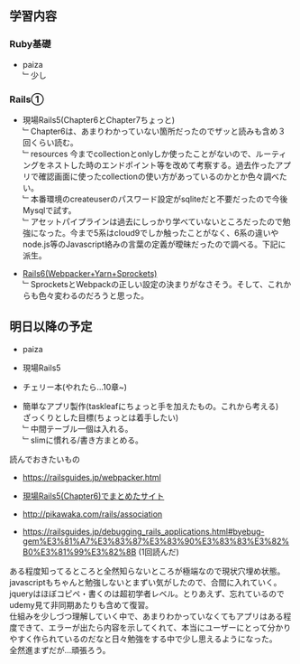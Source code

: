 ## 学習内容

### **Ruby基礎**

- paiza   
﹂少し

### **Rails①**

- 現場Rails5(Chapter6とChapter7ちょっと)    
﹂Chapter6は、あまりわかっていない箇所だったのでザッと読みも含め３回くらい読む。  
﹂resources 今までcollectionとonlyしか使ったことがないので、ルーティングをネストした時のエンドポイント等を改めて考察する。過去作ったアプリで確認画面に使ったcollectionの使い方があっているのかとか色々調べたい。   
﹂本番環境のcreateuserのパスワード設定がsqliteだと不要だったので今後Mysqlで試す。  
﹂アセットパイプラインは過去にしっかり学べていないところだったので勉強になった。今まで5系はcloud9でしか触ったことがなく、6系の違いやnode.js等のJavascript絡みの言葉の定義が曖昧だったので調べる。下記に派生。 

- [Rails6(Webpacker+Yarn+Sprockets)](https://github.com/saeyama/til/blob/main/04_Rails/Rails6/Webpacker%2BYarn%2BSprockets.md)  
﹂SprocketsとWebpackの正しい設定の決まりがなさそう。そして、これからも色々変わるのだろうと思った。

## 明日以降の予定

- paiza  
- 現場Rails5
- チェリー本(やれたら…10章~)   

- 簡単なアプリ製作(taskleafにちょっと手を加えたもの。これから考える)  
ざっくりとした目標(ちょっとは着手したい)  
  ﹂中間テーブル一個は入れる。  
  ﹂slimに慣れる/書き方まとめる。

読んでおきたいもの

- https://railsguides.jp/webpacker.html  

- [現場Rails5(Chapter6)でまとめたサイト](https://github.com/saeyama/til/blob/main/04_Rails/note/genba_rails5.md)

- http://pikawaka.com/rails/association
- https://railsguides.jp/debugging_rails_applications.html#byebug-gem%E3%81%A7%E3%83%87%E3%83%90%E3%83%83%E3%82%B0%E3%81%99%E3%82%8B (1回読んだ)   


ある程度知ってるところと全然知らないところが極端なので現状穴埋め状態。javascriptもちゃんと勉強しないとまずい気がしたので、合間に入れていく。jqueryはほぼコピペ・書くのは超初学者レベル。とりあえず、忘れているのでudemy見て非同期あたりも含めて復習。  
仕組みを少しづつ理解していく中で、あまりわかっていなくてもアプリはある程度できて、エラーが出たら内容を示してくれて、本当にユーザーにとって分かりやすく作られているのだなと日々勉強をする中で少し思えるようになった。      
全然進まずだが…頑張ろう。
